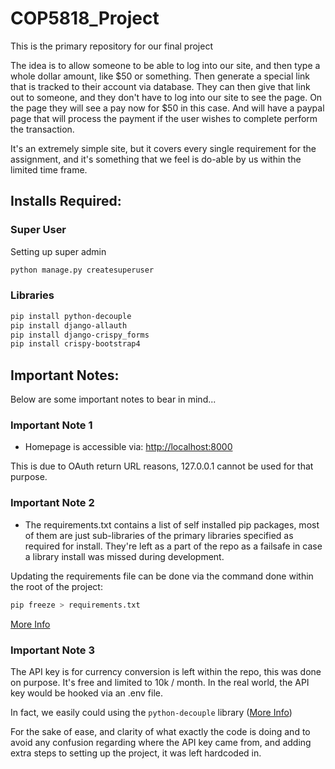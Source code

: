 # COP5818_Project
This is the primary repository for our final project

The idea is to allow someone to be able to log into our site, and then type a whole dollar amount, like $50 or something. Then generate a special link that is tracked to their account via database. They can then give that link out to someone, and they don't have to log into our site to see the page. On the page they will see a pay now for $50 in this case. And will have a paypal page that will process the payment if the user wishes to complete perform the transaction.

It's an extremely simple site, but it covers every single requirement for the assignment, and it's something that we feel is do-able by us within the limited time frame.

## Installs Required:

### Super User
Setting up super admin
```bash
python manage.py createsuperuser
```

### Libraries
```bash
pip install python-decouple
pip install django-allauth
pip install django-crispy_forms
pip install crispy-bootstrap4
```

## Important Notes:

Below are some important notes to bear in mind...

### **Important Note 1**

* Homepage is accessible via: [http://localhost:8000](http://localhost:8000)

This is due to OAuth return URL reasons, 127.0.0.1 cannot be used for that purpose.

### **Important Note 2**

* The requirements.txt contains a list of self installed pip packages, most of them are just sub-libraries of the primary libraries specified as required for install. They're left as a part of the repo as a failsafe in case a library install was missed during development.

Updating the requirements file can be done via the command done within the root of the project:
```bash
pip freeze > requirements.txt
```

[More Info](https://stackoverflow.com/questions/18966564/pip-freeze-vs-pip-list)


### **Important Note 3**

The API key is for currency conversion is left within the repo, this was done on purpose. It's free and limited to 10k / month.
In the real world, the API key would be hooked via an .env file.

In fact, we easily could using the `python-decouple` library ([More Info](https://pypi.org/project/python-decouple/#usage))

For the sake of ease, and clarity of what exactly the code is doing and to avoid any confusion regarding where the API key came from, and adding extra steps to setting up the project, it was left hardcoded in.
